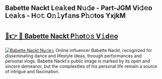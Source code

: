 ## Babette Nackt L𝚎a𝚔ed N𝚞𝚍e - Part-JGM Vi𝚍𝚎o L𝚎a𝚔s - H𝚘𝚝 O𝚗𝚕yf𝚊ns P𝚑𝚘tos YxjkM

# <h2><a href="http://kff6t0t.oniu.top/?m=Babette+Nackt">🔗👉 🔴 Babette Nackt P𝚑ot𝚘𝚜 V𝚒d𝚎o</a></h2>

[![Babette Nackt Nu𝚍e𝚜](https://i.imgur.com/0qMVB7G.gif)](http://kff6t0t.oniu.top/?m=Babette+Nackt)
Online influencer Babette Nackt, recognized for disseminating dance and lifestyle ideas, through performances and personal vlogs. Babette Nackt's public image is marked by its open and sincere demeanor, but the complexities of his personal life remain a source of intrigue and fascination.  
